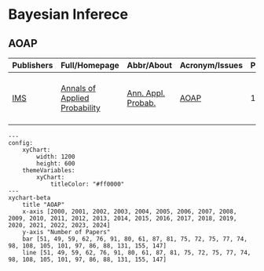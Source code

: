 # Bayesian Inferece

## AOAP

|Publishers|Full/Homepage|Abbr/About|Acronym/Issues|Period/DBLP|Top/Early|CCF|CAS|JCR|IF|Keywords/Google|
|-         |-            |-         |-             |-          |-        |-  |-  |-  |- |-              |
|[IMS](https://imstat.org/)|[Annals of Applied Probability](https://imstat.org/journals-and-publications/annals-of-applied-probability)|[Ann. Appl. Probab.](https://imstat.org/journals-and-publications/annals-of-applied-probability)|[AOAP](https://projecteuclid.org/journals/annals-of-applied-probability/issues)|1991 -|False||2|Q1|2.1|[Applied Probability](https://www.google.com/search?q=Applied+Probability); [MCMC](https://www.google.com/search?q=MCMC); [Variational Inference](https://www.google.com/search?q=Variational+Inference)|

```mermaid
---
config:
    xyChart:
        width: 1200
        height: 600
    themeVariables:
        xyChart:
            titleColor: "#ff0000"
---
xychart-beta
    title "AOAP"
    x-axis [2000, 2001, 2002, 2003, 2004, 2005, 2006, 2007, 2008, 2009, 2010, 2011, 2012, 2013, 2014, 2015, 2016, 2017, 2018, 2019, 2020, 2021, 2022, 2023, 2024]
    y-axis "Number of Papers"
    bar [51, 49, 59, 62, 76, 91, 80, 61, 87, 81, 75, 72, 75, 77, 74, 98, 108, 105, 101, 97, 86, 88, 131, 155, 147]
    line [51, 49, 59, 62, 76, 91, 80, 61, 87, 81, 75, 72, 75, 77, 74, 98, 108, 105, 101, 97, 86, 88, 131, 155, 147]
```

